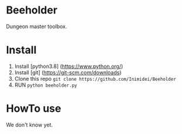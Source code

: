 # Beeholder

Dungeon master toolbox.

# Install

1. Install [python3.8] (https://www.python.org/)
2. Install [git] (https://git-scm.com/downloads)
3. Clone this repo `git clone https://github.com/Inimidei/Beeholder`
4. RUN `python beeholder.py`

# HowTo use
We don't know yet.
